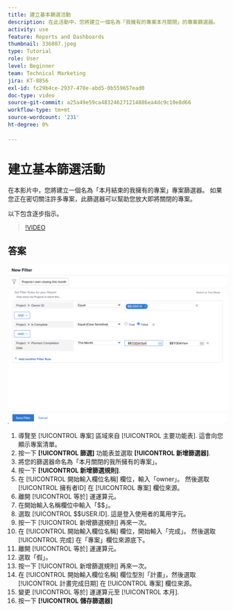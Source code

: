 ```yaml
---
title: 建立基本篩選活動
description: 在此活動中，您將建立一個名為「我擁有的專案本月關閉」的專案篩選器。
activity: use
feature: Reports and Dashboards
thumbnail: 336807.jpeg
type: Tutorial
role: User
level: Beginner
team: Technical Marketing
jira: KT-8856
exl-id: fc29b4ce-2937-478e-abd5-0b559657ead0
doc-type: video
source-git-commit: a25a49e59ca483246271214886ea4dc9c10e8d66
workflow-type: tm+mt
source-wordcount: '231'
ht-degree: 0%

---
```


# 建立基本篩選活動

在本影片中，您將建立一個名為「本月結束的我擁有的專案」專案篩選器。 如果您正在密切關注許多專案，此篩選器可以幫助您放大即將關閉的專案。

以下包含逐步指示。

>[!VIDEO](https://video.tv.adobe.com/v/336807/?quality=12&learn=on)

## 答案

![建立新篩選器的畫面影像](assets/basic-filter-activity-updated-6-15-21.png)

1. 導覽至 [!UICONTROL 專案] 區域來自 [!UICONTROL 主要功能表]. 這會向您顯示專案清單。
1. 按一下 **[!UICONTROL 篩選]** 功能表並選取 **[!UICONTROL 新增篩選器]**.
1. 將您的篩選器命名為「本月關閉的我所擁有的專案」。
1. 按一下 **[!UICONTROL 新增篩選規則]**.
1. 在 [!UICONTROL 開始輸入欄位名稱] 欄位，輸入「owner」。 然後選取 [!UICONTROL 擁有者ID] 在 [!UICONTROL 專案] 欄位來源。
1. 離開 [!UICONTROL 等於] 運運算元。
1. 在開始輸入名稱欄位中輸入「$$」。
1. 選取 [!UICONTROL $$USER.ID]. 這是登入使用者的萬用字元。
1. 按一下 [!UICONTROL 新增篩選規則] 再來一次。
1. 在 [!UICONTROL 開始輸入欄位名稱] 欄位，開始輸入「完成」。 然後選取 [!UICONTROL 完成] 在「專案」欄位來源底下。
1. 離開 [!UICONTROL 等於] 運運算元。
1. 選取「假」。
1. 按一下 [!UICONTROL 新增篩選規則] 再來一次。
1. 在 [!UICONTROL 開始輸入欄位名稱] 欄位型別「計畫」，然後選取 [!UICONTROL 計畫完成日期] 在 [!UICONTROL 專案] 欄位來源。
1. 變更 [!UICONTROL 等於] 運運算元至 [!UICONTROL 本月].
1. 按一下 **[!UICONTROL 儲存篩選器]**
